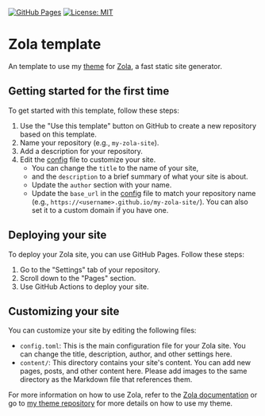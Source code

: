 [![GitHub Pages](https://github.com/noobping/zola-template/actions/workflows/pages.yml/badge.svg)](https://github.com/noobping/zola-template/actions/workflows/pages.yml)
[![License: MIT](https://img.shields.io/badge/License-MIT-default.svg)](https://opensource.org/licenses/MIT)

# Zola template

An template to use my [theme](https://github.com/noobping/zola-theme) for [Zola](https://www.getzola.org/), a fast static site generator.

## Getting started for the first time

To get started with this template, follow these steps:

1. Use the "Use this template" button on GitHub to create a new repository based on this template.
2. Name your repository (e.g., `my-zola-site`).
3. Add a description for your repository.
4. Edit the [config](config.toml) file to customize your site. 
    - You can change the `title` to the name of your site, 
    - and the `description` to a brief summary of what your site is about. 
    - Update the `author` section with your name.
    - Update the `base_url` in the [config](config.toml) file to match your repository name (e.g., `https://<username>.github.io/my-zola-site/`). You can also set it to a custom domain if you have one.

## Deploying your site

To deploy your Zola site, you can use GitHub Pages. Follow these steps:
1. Go to the "Settings" tab of your repository.
2. Scroll down to the "Pages" section.
3. Use GitHub Actions to deploy your site.

## Customizing your site

You can customize your site by editing the following files:

- `config.toml`: This is the main configuration file for your Zola site. You can change the title, description, author, and other settings here.
- `content/`: This directory contains your site's content. You can add new pages, posts, and other content here. Please add images to the same directory as the Markdown file that references them.

For more information on how to use Zola, refer to the [Zola documentation](https://www.getzola.org/documentation/) or go to [my theme repository](https://github.com/noobping/zola-theme) for more details on how to use my theme.
